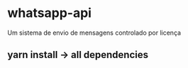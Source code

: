 # whatsapp-api
Um sistema de envio de mensagens controlado por licença

## yarn install -> all dependencies
